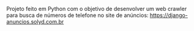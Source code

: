 Projeto feito em Python com o objetivo de desenvolver um web crawler para busca de números de telefone no site de anúncios: https://django-anuncios.solyd.com.br